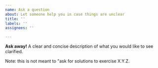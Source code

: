 ```yaml
---
name: Ask a question
about: Let someone help you in case things are unclear
title: ''
labels: ''
assignees: ''

---
```


**Ask away!**
A clear and concise description of what you would like to see clarified.

Note: this is not meant to "ask for solutions to exercise X.Y.Z.
